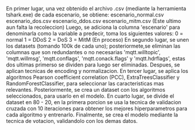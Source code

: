 En primer lugar, una vez obtenido el archivo .csv (mediante la herramienta tshark.exe) de cada escenario, se obtiene:
  escenario_normal.csv
  escenario_dos.csv
  escenario_ddos.csv
  escenario_mitm.csv (Este ultimo aun falta la recoleccion)
Luego, se adiciona la columna 'escenario' para denominarla como la variable a predecir, toma los siguientes valores:
  0 = normal
	1 = DDoS
	2 = DoS
  3 = MitM (En proceso)
En segundo lugar, se unen los datasets (tomando 100k de cada uno); posteriormete,se eliminan las columnas que son redundantes o no necesarias 'mqtt.willtopic', 'mqtt.willmsg', 'mqtt.conflags', 
'mqtt.conack.flags' y 'mqtt.hdrflags', estas dos ultimas primerso se dividen para luego ser eliminadas. Despues, se aplican tecnicas de encoding  y normalizacion.
En tercer lugar, se aplica los algoritmos Pearson coefficient correlation (PCC), ExtraTreesClassifier y RandomForestClassifier, para seleccionar las caracteristicas mas relevantes.
Posteriormente, se crea un dataset con los algoritmos seleccionados, para usarlo en el modelo.
En cuarto lugar, se divide el dataset en 80 - 20, en la primera porcion se usa la tecnica de validacion cruzada con 10 iteraciones para obtener los mejores hiperparametros para cada algoritmo y entrenarlo.
Finalmente, se crea el modelo mediante la tecnica de votacion, validandolo con los demas datos.
